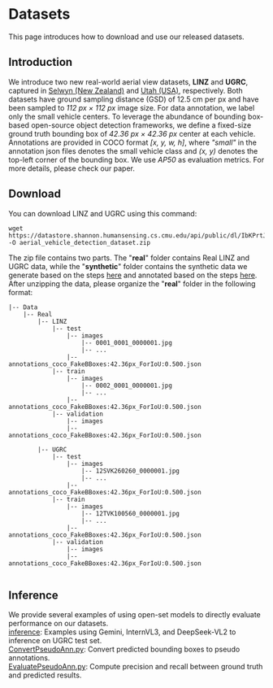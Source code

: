 # Datasets
This page introduces how to download and use our released datasets.

## Introduction
We introduce two new real-world aerial view datasets, <b>LINZ</b> and <b>UGRC</b>, 
captured in [Selwyn (New Zealand)](https://data.linz.govt.nz/layer/51926-selwyn-0125m-urban-aerial-photos-2012-2013/) and [Utah (USA)](https://gis.utah.gov/products/sgid/aerial-photography/high-resolution-orthophotography/), respectively. Both datasets have ground sampling distance (GSD) of 12.5 cm per px and have been
sampled to *112 px × 112 px* image size. For data annotation, we label only the small vehicle centers. To leverage the abundance of bounding box-based open-source object detection frameworks, we define a fixed-size ground truth bounding box of *42.36 px × 42.36 px* center at each vehicle. Annotations are provided in COCO format *[x, y, w, h]*, where *"small"* in the annotation json files denotes the small vehicle class and *(x, y)* denotes the top-left corner of the bounding box.
We use *AP50* as evaluation metrics. For more details, please check our paper.

## Download
You can download LINZ and UGRC using this command:
```
wget https://datastore.shannon.humansensing.cs.cmu.edu/api/public/dl/IbKPrtJW -O aerial_vehicle_detection_dataset.zip
```
The zip file contains two parts. The "<b>real</b>" folder contains Real LINZ and UGRC data, while the "<b>synthetic</b>" folder contains the synthetic data we generate based on the steps [here](../data_generation/README.md) and annotated based on the steps [here](../data_annotation/README.md).
After unzipping the data, please organize the "<b>real</b>" folder in the following format:
```
|-- Data
    |-- Real
        |-- LINZ
            |-- test
                |-- images
                    |-- 0001_0001_0000001.jpg
                    |-- ...
                |-- annotations_coco_FakeBBoxes:42.36px_ForIoU:0.500.json
            |-- train
                |-- images
                    |-- 0002_0001_0000001.jpg
                    |-- ...
                |-- annotations_coco_FakeBBoxes:42.36px_ForIoU:0.500.json
            |-- validation
                |-- images
                |-- annotations_coco_FakeBBoxes:42.36px_ForIoU:0.500.json
        
        |-- UGRC
            |-- test
                |-- images
                    |-- 12SVK260260_0000001.jpg
                    |-- ...
                |-- annotations_coco_FakeBBoxes:42.36px_ForIoU:0.500.json
            |-- train
                |-- images
                    |-- 12TVK100560_0000001.jpg
                    |-- ...
                |-- annotations_coco_FakeBBoxes:42.36px_ForIoU:0.500.json
            |-- validation
                |-- images
                |-- annotations_coco_FakeBBoxes:42.36px_ForIoU:0.500.json
        
```

## Inference
We provide several examples of using open-set models to directly evaluate performance on our datasets.  
[inference](inference): Examples using Gemini, InternVL3, and DeepSeek-VL2 to inference on UGRC test set.  
[ConvertPseudoAnn.py](utils/ConvertPseudoAnn.py): Convert predicted bounding boxes to pseudo annotations.  
[EvaluatePseudoAnn.py](utils/EvaluatePseudoAnn.py): Compute precision and recall between ground truth and predicted results.
